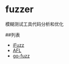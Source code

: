 # fuzzer
模糊测试工具代码分析和优化

##列表
- [iFuzz](iFuzz/README.md) 
- [AFL](afl/README.md)
- [go-fuzz](go-fuzz/README.md)



